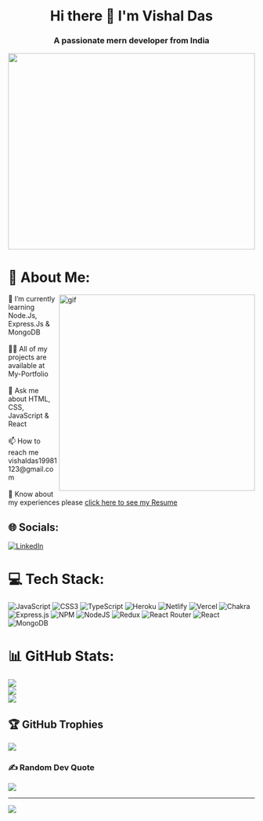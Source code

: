 <h1 align="center"> Hi there 👋  I'm Vishal Das</h1>
<h3 align="center">A passionate mern developer from India </h3>
<img width="100%" height="400" src="https://miro.medium.com/max/1400/0*FGD6BUzzZs1VJLuY.gif" alt"gif"/>

# 💫 About Me:
<img align ="right" width="400" src="https://camo.githubusercontent.com/cae12fddd9d6982901d82580bdf321d81fb299141098ca1c2d4891870827bf17/68747470733a2f2f6d69726f2e6d656469756d2e636f6d2f6d61782f313336302f302a37513379765349765f7430696f4a2d5a2e676966" alt="gif"/>
🌱 I’m currently learning Node.Js, Express.Js & MongoDB<br><br>👨‍💻 All of my projects are available at My-Portfolio<br><br>💬 Ask me about HTML, CSS, JavaScript & React<br><br>📫 How to reach me vishaldas19981123@gmail.com<br><br>📄 Know about my experiences please <a href="https://drive.google.com/file/d/1KejA4jMYveKqISYcH_sYYVAJh6hc4vbB/view?usp=sharing" target="blank">click here to see my Resume</a>



## 🌐 Socials:
[![LinkedIn](https://img.shields.io/badge/LinkedIn-%230077B5.svg?logo=linkedin&logoColor=white)](https://linkedin.com/in/https://www.linkedin.com/in/vishal-das-5a2152176/) 

# 💻 Tech Stack:
![JavaScript](https://img.shields.io/badge/javascript-%23323330.svg?style=flat&logo=javascript&logoColor=%23F7DF1E) ![CSS3](https://img.shields.io/badge/css3-%231572B6.svg?style=flat&logo=css3&logoColor=white) ![TypeScript](https://img.shields.io/badge/typescript-%23007ACC.svg?style=flat&logo=typescript&logoColor=white) ![Heroku](https://img.shields.io/badge/heroku-%23430098.svg?style=flat&logo=heroku&logoColor=white) ![Netlify](https://img.shields.io/badge/netlify-%23000000.svg?style=flat&logo=netlify&logoColor=#00C7B7) ![Vercel](https://img.shields.io/badge/vercel-%23000000.svg?style=flat&logo=vercel&logoColor=white) ![Chakra](https://img.shields.io/badge/chakra-%234ED1C5.svg?style=flat&logo=chakraui&logoColor=white) ![Express.js](https://img.shields.io/badge/express.js-%23404d59.svg?style=flat&logo=express&logoColor=%2361DAFB) ![NPM](https://img.shields.io/badge/NPM-%23000000.svg?style=flat&logo=npm&logoColor=white) ![NodeJS](https://img.shields.io/badge/node.js-6DA55F?style=flat&logo=node.js&logoColor=white) ![Redux](https://img.shields.io/badge/redux-%23593d88.svg?style=flat&logo=redux&logoColor=white) ![React Router](https://img.shields.io/badge/React_Router-CA4245?style=flat&logo=react-router&logoColor=white) ![React](https://img.shields.io/badge/react-%2320232a.svg?style=flat&logo=react&logoColor=%2361DAFB) ![MongoDB](https://img.shields.io/badge/MongoDB-%234ea94b.svg?style=flat&logo=mongodb&logoColor=white)
# 📊 GitHub Stats:
![](https://github-readme-stats.vercel.app/api?username=vishal6566&theme=monokai&hide_border=false&include_all_commits=true&count_private=true)<br/>
![](https://github-readme-streak-stats.herokuapp.com/?user=vishal6566&theme=monokai&hide_border=false)<br/>
![](https://github-readme-stats.vercel.app/api/top-langs/?username=vishal6566&theme=monokai&hide_border=false&include_all_commits=true&count_private=true&layout=compact)

## 🏆 GitHub Trophies
![](https://github-profile-trophy.vercel.app/?username=vishal6566&theme=radical&no-frame=false&no-bg=true&margin-w=4)

### ✍️ Random Dev Quote
![](https://quotes-github-readme.vercel.app/api?type=horizontal&theme=radical)

---
[![](https://visitcount.itsvg.in/api?id=vishal6566&icon=0&color=0)](https://visitcount.itsvg.in)
